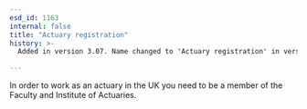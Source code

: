 ```yaml
---
esd_id: 1163
internal: false
title: "Actuary registration"
history: >-
  Added in version 3.07. Name changed to 'Actuary registration' in version 4.00.

---
```


In order to work as an actuary in the UK you need to be a member of the Faculty and Institute of Actuaries.

